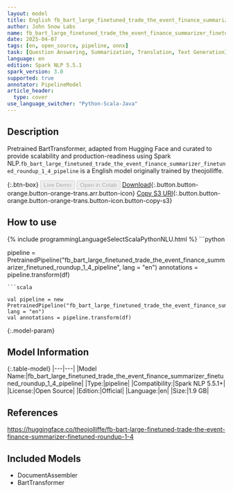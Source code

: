 ```yaml
---
layout: model
title: English fb_bart_large_finetuned_trade_the_event_finance_summarizer_finetuned_roundup_1_4_pipeline pipeline BartTransformer from theojolliffe
author: John Snow Labs
name: fb_bart_large_finetuned_trade_the_event_finance_summarizer_finetuned_roundup_1_4_pipeline
date: 2025-04-07
tags: [en, open_source, pipeline, onnx]
task: [Question Answering, Summarization, Translation, Text Generation]
language: en
edition: Spark NLP 5.5.1
spark_version: 3.0
supported: true
annotator: PipelineModel
article_header:
  type: cover
use_language_switcher: "Python-Scala-Java"
---
```


## Description

Pretrained BartTransformer, adapted from Hugging Face and curated to provide scalability and production-readiness using Spark NLP.`fb_bart_large_finetuned_trade_the_event_finance_summarizer_finetuned_roundup_1_4_pipeline` is a English model originally trained by theojolliffe.

{:.btn-box}
<button class="button button-orange" disabled>Live Demo</button>
<button class="button button-orange" disabled>Open in Colab</button>
[Download](https://s3.amazonaws.com/auxdata.johnsnowlabs.com/public/models/fb_bart_large_finetuned_trade_the_event_finance_summarizer_finetuned_roundup_1_4_pipeline_en_5.5.1_3.0_1743990978976.zip){:.button.button-orange.button-orange-trans.arr.button-icon}
[Copy S3 URI](s3://auxdata.johnsnowlabs.com/public/models/fb_bart_large_finetuned_trade_the_event_finance_summarizer_finetuned_roundup_1_4_pipeline_en_5.5.1_3.0_1743990978976.zip){:.button.button-orange.button-orange-trans.button-icon.button-copy-s3}

## How to use



<div class="tabs-box" markdown="1">
{% include programmingLanguageSelectScalaPythonNLU.html %}
```python

pipeline = PretrainedPipeline("fb_bart_large_finetuned_trade_the_event_finance_summarizer_finetuned_roundup_1_4_pipeline", lang = "en")
annotations =  pipeline.transform(df)   

```
```scala

val pipeline = new PretrainedPipeline("fb_bart_large_finetuned_trade_the_event_finance_summarizer_finetuned_roundup_1_4_pipeline", lang = "en")
val annotations = pipeline.transform(df)

```
</div>

{:.model-param}
## Model Information

{:.table-model}
|---|---|
|Model Name:|fb_bart_large_finetuned_trade_the_event_finance_summarizer_finetuned_roundup_1_4_pipeline|
|Type:|pipeline|
|Compatibility:|Spark NLP 5.5.1+|
|License:|Open Source|
|Edition:|Official|
|Language:|en|
|Size:|1.9 GB|

## References

https://huggingface.co/theojolliffe/fb-bart-large-finetuned-trade-the-event-finance-summarizer-finetuned-roundup-1-4

## Included Models

- DocumentAssembler
- BartTransformer